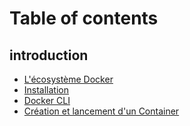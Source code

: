 # Table of contents

## introduction

* [L'écosystème Docker](README.md)
* [Installation](introduction/installation.md)
* [Docker CLI](introduction/docker-cli.md)
* [Création et lancement d'un Container](introduction/creation-et-lancement-dun-container.md)
